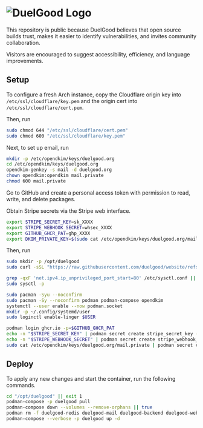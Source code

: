 # ![DuelGood Logo](https://www.duelgood.org/static/logo.png)

This repository is public because DuelGood believes that open source builds trust, makes it easier to identify vulnerabilities, and invites community collaboration.

Visitors are encouraged to suggest accessibility, efficiency, and language improvements.

## Setup

To configure a fresh Arch instance, copy the Cloudflare
origin key into `/etc/ssl/cloudflare/key.pem` and the
origin cert into `/etc/ssl/cloudflare/cert.pem`.

Then, run

```sh
sudo chmod 644 "/etc/ssl/cloudflare/cert.pem"
sudo chmod 600 "/etc/ssl/cloudflare/key.pem"
```

Next, to set up email, run

```sh
mkdir -p /etc/opendkim/keys/duelgood.org
cd /etc/opendkim/keys/duelgood.org
opendkim-genkey -s mail -d duelgood.org
chown opendkim:opendkim mail.private
chmod 600 mail.private
```

<!-- Technically we also need to add the public key to Cloudflare--->

Go to GitHub and create a personal access token with permission
to read, write, and delete packages.

Obtain Stripe secrets via the Stripe web interface.

```sh
export STRIPE_SECRET_KEY=sk_XXXX
export STRIPE_WEBHOOK_SECRET=whsec_XXXX
export GITHUB_GHCR_PAT=ghp_XXXX
export DKIM_PRIVATE_KEY=$(sudo cat /etc/opendkim/keys/duelgood.org/mail.private)
```

Then, run

```sh
sudo mkdir -p /opt/duelgood
sudo curl -sSL "https://raw.githubusercontent.com/duelgood/website/refs/heads/main/compose.yml?$(date +%s)" -o /opt/duelgood/compose.yml

grep -qxF 'net.ipv4.ip_unprivileged_port_start=80' /etc/sysctl.conf || echo 'net.ipv4.ip_unprivileged_port_start=80' | sudo tee -a /etc/sysctl.conf
sudo sysctl -p

sudo pacman -Syu --noconfirm
sudo pacman -Sy --noconfirm podman podman-compose opendkim
systemctl --user enable --now podman.socket
mkdir -p ~/.config/systemd/user
sudo loginctl enable-linger $USER

podman login ghcr.io -p=$GITHUB_GHCR_PAT
echo -n "$STRIPE_SECRET_KEY" | podman secret create stripe_secret_key -
echo -n "$STRIPE_WEBHOOK_SECRET" | podman secret create stripe_webhook_secret -
sudo cat /etc/opendkim/keys/duelgood.org/mail.private | podman secret create dkim_private_key -
```

## Deploy

To apply any new changes and start the container, run the following commands.

```sh
cd "/opt/duelgood" || exit 1
podman-compose -p duelgood pull
podman-compose down --volumes --remove-orphans || true
podman rm -f duelgood-redis duelgood-mail duelgood-backend duelgood-web 2>/dev/null || true
podman-compose --verbose -p duelgood up -d
```
